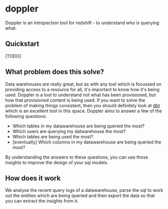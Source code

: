 # doppler
Doppler is an intropection tool for redshift - to understand who is querying what.

## Quickstart
[TODO]

## What problem does this solve?
Data warehouses are really great, but as with any tool which is focussed on
providing access to a resource for all, it's important to know how it's being
used. Doppler is a tool to understand not what has been provisioned, but how
that provisioned content is being used. If you want to solve the problem of
making things consistent, then you should definitely look at [dbt](https://github.com/fishtown-analytics/dbt)
which is an excellent tool in this space. Doppler aims to answer a few of the
following questions:

- Which tables in my datawarehouse are being queried the most?
- Which users are querying my datwarehouse the most?
- Which tables are being used the most?
- [eventually] Which columns in my datawarehouse are being queried the most?

By understanding the answers to these questions, you can use those insights
to improve the design of your sql models.

## How does it work
We analyse the recent query logs of a datawarehouse, parse the sql to work
out the entities which are being queried and then export the data so that
you can extract the insights from it.
